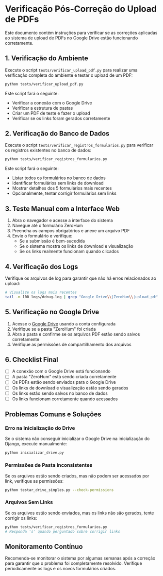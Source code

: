 # Verificação Pós-Correção do Upload de PDFs

Este documento contém instruções para verificar se as correções aplicadas ao sistema de upload de PDFs no Google Drive estão funcionando corretamente.

## 1. Verificação do Ambiente

Execute o script `tests/verificar_upload_pdf.py` para realizar uma verificação completa do ambiente e testar o upload de um PDF:

```bash
python tests/verificar_upload_pdf.py
```

Este script fará o seguinte:
- Verificar a conexão com o Google Drive
- Verificar a estrutura de pastas
- Criar um PDF de teste e fazer o upload
- Verificar se os links foram gerados corretamente

## 2. Verificação do Banco de Dados

Execute o script `tests/verificar_registros_formularios.py` para verificar os registros existentes no banco de dados:

```bash
python tests/verificar_registros_formularios.py
```

Este script fará o seguinte:
- Listar todos os formulários no banco de dados
- Identificar formulários sem links de download
- Mostrar detalhes dos 5 formulários mais recentes
- Opcionalmente, tentar corrigir formulários sem links

## 3. Teste Manual com a Interface Web

1. Abra o navegador e acesse a interface do sistema
2. Navegue até o formulário ZeroHum
3. Preencha os campos obrigatórios e anexe um arquivo PDF
4. Envie o formulário e verifique:
   - Se a submissão é bem-sucedida
   - Se o sistema mostra os links de download e visualização
   - Se os links realmente funcionam quando clicados

## 4. Verificação dos Logs

Verifique os arquivos de log para garantir que não há erros relacionados ao upload:

```bash
# Visualize os logs mais recentes
tail -n 100 logs/debug.log | grep "Google Drive\\|ZeroHum\\|upload_pdf"
```

## 5. Verificação no Google Drive

1. Acesse o [Google Drive](https://drive.google.com) usando a conta configurada
2. Verifique se a pasta "ZeroHum" foi criada
3. Abra a pasta e confirme se os arquivos PDF estão sendo salvos corretamente
4. Verifique as permissões de compartilhamento dos arquivos

## 6. Checklist Final

- [ ] A conexão com o Google Drive está funcionando
- [ ] A pasta "ZeroHum" está sendo criada corretamente
- [ ] Os PDFs estão sendo enviados para o Google Drive
- [ ] Os links de download e visualização estão sendo gerados
- [ ] Os links estão sendo salvos no banco de dados
- [ ] Os links funcionam corretamente quando acessados

## Problemas Comuns e Soluções

### Erro na Inicialização do Drive

Se o sistema não conseguir inicializar o Google Drive na inicialização do Django, execute manualmente:

```bash
python inicializar_drive.py
```

### Permissões de Pasta Inconsistentes

Se os arquivos estão sendo criados, mas não podem ser acessados por link, verifique as permissões:

```bash
python testar_drive_simples.py --check-permissions
```

### Arquivos Sem Links

Se os arquivos estão sendo enviados, mas os links não são gerados, tente corrigir os links:

```bash
python tests/verificar_registros_formularios.py
# Responda 's' quando perguntado sobre corrigir links
```

## Monitoramento Contínuo

Recomenda-se monitorar o sistema por algumas semanas após a correção para garantir que o problema foi completamente resolvido. Verifique periodicamente os logs e os novos formulários criados.
